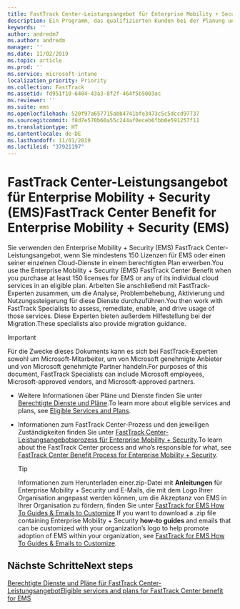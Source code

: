 ```yaml
---
title: FastTrack Center-Leistungsangebot für Enterprise Mobility + Security (EMS)
description: Ein Programm, das qualifizierten Kunden bei der Planung und Bereitstellung von Intune und Azure Active Directory Premium hilft
keywords: ''
author: andredm7
ms.author: andredm
manager: ''
ms.date: 11/02/2019
ms.topic: article
ms.prod: ''
ms.service: microsoft-intune
localization_priority: Priority
ms.collection: FastTrack
ms.assetid: fd951f10-6404-43a3-8f2f-464f5b5003ac
ms.reviewer: ''
ms.suite: ems
ms.openlocfilehash: 520f97a657715abb4741bfe3473c5c5dccd97737
ms.sourcegitcommit: f8d7e570b60a55c244af0eceb6fbb0e591257f11
ms.translationtype: HT
ms.contentlocale: de-DE
ms.lasthandoff: 11/01/2019
ms.locfileid: "37921197"
---
```

# <a name="fasttrack-center-benefit-for-enterprise-mobility--security-ems"></a><span data-ttu-id="5757e-103">FastTrack Center-Leistungsangebot für Enterprise Mobility + Security (EMS)</span><span class="sxs-lookup"><span data-stu-id="5757e-103">FastTrack Center Benefit for Enterprise Mobility + Security (EMS)</span></span>

<span data-ttu-id="5757e-104">Sie verwenden den Enterprise Mobility + Security (EMS) FastTrack Center-Leistungsangebot, wenn Sie mindestens 150 Lizenzen für EMS oder einen seiner einzelnen Cloud-Dienste in einem berechtigten Plan erwerben.</span><span class="sxs-lookup"><span data-stu-id="5757e-104">You use the Enterprise Mobility + Security (EMS) FastTrack Center Benefit when you purchase at least 150 licenses for EMS or any of its individual cloud services in an eligible plan.</span></span> <span data-ttu-id="5757e-105">Arbeiten Sie anschließend mit FastTrack-Experten zusammen, um die Analyse, Problembehebung, Aktivierung und Nutzungssteigerung für diese Dienste durchzuführen.</span><span class="sxs-lookup"><span data-stu-id="5757e-105">You then work with FastTrack Specialists to assess, remediate, enable, and drive usage of those services.</span></span> <span data-ttu-id="5757e-106">Diese Experten bieten außerdem Hilfestellung bei der Migration.</span><span class="sxs-lookup"><span data-stu-id="5757e-106">These specialists also provide migration guidance.</span></span> 

> [!IMPORTANT]
> <span data-ttu-id="5757e-107">Für die Zwecke dieses Dokuments kann es sich bei FastTrack-Experten sowohl um Microsoft-Mitarbeiter, um von Microsoft genehmigte Anbieter und von Microsoft genehmigte Partner handeln.</span><span class="sxs-lookup"><span data-stu-id="5757e-107">For purposes of this document, FastTrack Specialists can include Microsoft employees, Microsoft-approved vendors, and Microsoft-approved partners.</span></span>

- <span data-ttu-id="5757e-108">Weitere Informationen über Pläne und Dienste finden Sie unter [Berechtigte Dienste und Pläne](M365-eligible-services-and-plans.md).</span><span class="sxs-lookup"><span data-stu-id="5757e-108">To learn more about eligible services and plans, see [Eligible Services and Plans](M365-eligible-services-and-plans.md).</span></span>

- <span data-ttu-id="5757e-109">Informationen zum FastTrack Center-Prozess und den jeweiligen Zuständigkeiten finden Sie unter [FastTrack Center-Leistungsangebotsprozess für Enterprise Mobility + Security](EMS-fasttrack-process.md).</span><span class="sxs-lookup"><span data-stu-id="5757e-109">To learn about the FastTrack Center process and who’s responsible for what, see [FastTrack Center Benefit Process for Enterprise Mobility + Security](EMS-fasttrack-process.md).</span></span>

    > [!TIP]
    > <span data-ttu-id="5757e-110">Informationen zum Herunterladen einer.zip-Datei mit **Anleitungen** für Enterprise Mobility + Security und E-Mails, die mit dem Logo Ihrer Organisation angepasst werden können, um die Akzeptanz von EMS in Ihrer Organisation zu fördern, finden Sie unter [FastTrack for EMS How To Guides & Emails to Customize](https://gallery.technet.microsoft.com/FastTrack-for-EMS-How-To-f170da4c).</span><span class="sxs-lookup"><span data-stu-id="5757e-110">If you want to download a .zip file containing Enterprise Mobility + Security **how-to guides** and emails that can be customized with your organization’s logo to help promote adoption of EMS within your organization, see [FastTrack for EMS How To Guides & Emails to Customize](https://gallery.technet.microsoft.com/FastTrack-for-EMS-How-To-f170da4c).</span></span>

## <a name="next-steps"></a><span data-ttu-id="5757e-111">Nächste Schritte</span><span class="sxs-lookup"><span data-stu-id="5757e-111">Next steps</span></span>

[<span data-ttu-id="5757e-112">Berechtigte Dienste und Pläne für FastTrack Center-Leistungsangebot</span><span class="sxs-lookup"><span data-stu-id="5757e-112">Eligible services and plans for FastTrack Center benefit for EMS</span></span>](M365-eligible-services-and-plans.md)


